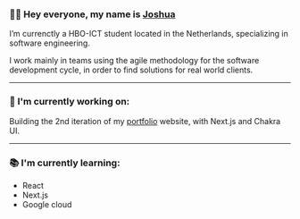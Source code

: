 <!-- ![banner](https://github.com/josh0x/josh0x/blob/main/git-cover.png) -->

### 👋🏽 Hey everyone, my name is [Joshua](https://www.linkedin.com/in/thejoshuabowers/)

I’m currenctly a HBO-ICT student located in the Netherlands, specializing in software engineering. 

I work mainly in teams using the agile methodology for the software development cycle, in order to find solutions for real world clients.

--- 

### 🚀 I'm currently working on: 

Building the 2nd iteration of my [portfolio](https://joshuabowers.nl) website, with Next.js and Chakra UI. 

--- 

### 📚 I'm currently learning: 

- React
- Next.js
- Google cloud
